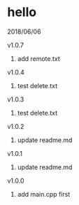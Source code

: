 # hello

2018/06/06

v1.0.7
1) add remote.txt

v1.0.4
1) test delete.txt

v1.0.3
1) test delete.txt

v1.0.2
1) update readme.md

v1.0.1 
1) update readme.md

v1.0.0 
1) add main.cpp first